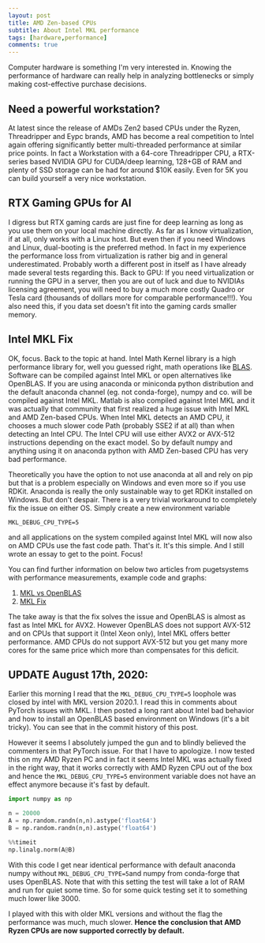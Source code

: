 ```yaml
---
layout: post
title: AMD Zen-based CPUs
subtitle: About Intel MKL performance
tags: [hardware,performance]
comments: true
---
```


Computer hardware is something I'm very interested in. Knowing the performance of 
hardware can really help in analyzing bottlenecks or simply making cost-effective 
purchase decisions.

## Need a powerful workstation?

At latest since the release of AMDs Zen2 based CPUs under the Ryzen, Threadripper and
Eypc brands, AMD has become a real competition to Intel again offering significantly
better multi-threaded performance at similar price points. In fact a Workstation with a
64-core Threadripper CPU, a RTX-series based NVIDIA GPU for CUDA/deep learning, 128+GB
of RAM and plenty of SSD storage can be had for around $10K easily. Even for 5K you can
build yourself a very nice workstation.

## RTX Gaming GPUs for AI

I digress but RTX gaming cards are just fine for deep learning as long as you use them
on your local machine directly. As far as I know virtualization, if at all, only works
with a Linux host. But even then if you need Windows and Linux, dual-booting is the
preferred method. In fact in my experience the performance loss from virtualization is
rather big and in general underestimated. Probably worth a different post in itself as
I have already made several tests regarding this.
Back to GPU: If you need virtualization or running the GPU in a server, then you are out
of luck and due to NVIDIAs licensing agreement, you will need to buy a much more costly
Quadro or Tesla card (thousands of dollars more for comparable performance!!!). You also 
need this, if you data set doesn't fit into the gaming cards smaller memory.

##  Intel MKL Fix

OK, focus. Back to the topic at hand. Intel Math Kernel library is a high performance
library for, well you guessed right, math operations like [BLAS](https://en.wikipedia.org/wiki/Basic_Linear_Algebra_Subprograms). Software can be compiled
against Intel MKL or open alternatives like OpenBLAS. If you are using anaconda or
miniconda python distribution and the default anaconda channel (eg. not conda-forge),
numpy and co. will be compiled against Intel MKL. Matlab is also compiled against Intel
MKL and it was actually that community that first realized a huge issue with Intel MKL
and AMD Zen-based CPUs. When Intel MKL detects an AMD CPU, it chooses a much slower
code Path (probably SSE2 if at all) than when detecting an Intel CPU. The Intel CPU will
use either AVX2 or AVX-512 instructions depending on the exact model. So by default
numpy and anything using it on anaconda python with AMD Zen-based CPU has very bad
performance.

Theoretically you have the option to not use anaconda at all and rely on pip but that
is a problem especially on Windows and even more so if you use RDKit. Anaconda is really
the only sustainable way to get RDKit installed on Windows. But don't despair. There is
a very trivial workaround to completely fix the issue on either OS. Simply create a new
environment variable 

`MKL_DEBUG_CPU_TYPE=5` 

and all applications on the system compiled against Intel MKL will now also on AMD CPUs 
use the fast code path. That's it. It's this simple. And I still wrote an essay to get
to the point. Focus!

You can find further information on below two articles from pugetsystems with performance
measurements, example code and graphs:

1. [MKL vs OpenBLAS](https://www.pugetsystems.com/labs/hpc/AMD-Ryzen-3900X-vs-Intel-Xeon-2175W-Python-numpy---MKL-vs-OpenBLAS-1560/)
2. [MKL Fix](https://www.pugetsystems.com/labs/hpc/How-To-Use-MKL-with-AMD-Ryzen-and-Threadripper-CPU-s-Effectively-for-Python-Numpy-And-Other-Applications-1637/)

The take away is that the fix solves the issue and OpenBLAS is almost as fast as Intel
MKL for AVX2. However OpenBLAS does not support AVX-512 and on CPUs that support it 
(Intel Xeon only), Intel MKL offers better performance. AMD CPUs do not support AVX-512
but you get many more cores for the same price which more than compensates for this
deficit.

## UPDATE August 17th, 2020:

Earlier this morning I read that the `MKL_DEBUG_CPU_TYPE=5` loophole was closed by intel with MKL version 2020.1. I read this in comments about PyTorch issues with MKL. I then posted a long rant about Intel bad behavior and how to install an OpenBLAS based environment on Windows (it's a bit tricky). You can see that in the commit history of this post.

However it seems I absolutely jumped the gun and to blindly believed the commenters in that PyTorch issue. For that I have to apologize. I now tested this on my AMD Ryzen PC and in fact it seems Intel MKL was actually fixed in the right way, that it works correctly with AMD Ryzen CPU out of the box and hence the `MKL_DEBUG_CPU_TYPE=5` environment variable does not have an effect anymore because it's fast by default.

```python
import numpy as np

n = 20000
A = np.random.randn(n,n).astype('float64')
B = np.random.randn(n,n).astype('float64')

%%timeit
np.linalg.norm(A@B)
```

With this code I get near identical performance with default anaconda numpy without `MKL_DEBUG_CPU_TYPE=5`and numpy from conda-forge that uses OpenBLAS. Note that with this setting the test will take a lot of RAM and run for quiet some time. So for some quick testing set it to something much lower like 3000.

I played with this with older MKL versions and without the flag the performance was much, much slower. **Hence the conclusion that AMD Ryzen CPUs are now supported correctly by default.**

